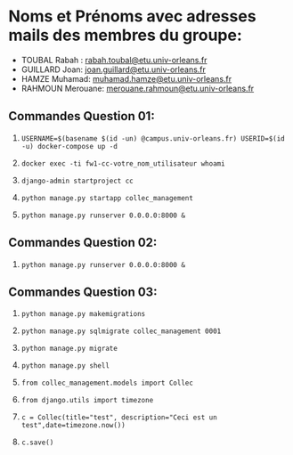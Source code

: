 # Noms et Prénoms avec adresses mails des membres du groupe:
- TOUBAL Rabah : rabah.toubal@etu.univ-orleans.fr
- GUILLARD Joan: joan.guillard@etu.univ-orleans.fr
- HAMZE Muhamad: muhamad.hamze@etu.univ-orleans.fr
- RAHMOUN Merouane: merouane.rahmoun@etu.univ-orleans.fr

## Commandes Question 01:

1. `USERNAME=$(basename $(id -un) @campus.univ-orleans.fr) USERID=$(id -u) docker-compose up -d`

2. `docker exec -ti fw1-cc-votre_nom_utilisateur whoami`

3. `django-admin startproject cc`

4. `python manage.py startapp collec_management`

5. `python manage.py runserver 0.0.0.0:8000 &`

## Commandes Question 02:

1. `python manage.py runserver 0.0.0.0:8000 &`

## Commandes Question 03:

1. `python manage.py makemigrations`

2. `python manage.py sqlmigrate collec_management 0001`

3.  `python manage.py migrate`

4. `python manage.py shell`

5. `from collec_management.models import Collec`

6. `from django.utils import timezone`

7. `c = Collec(title="test", description="Ceci est un test",date=timezone.now())`

8. `c.save()`